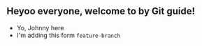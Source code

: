 ## Heyoo everyone, welcome to by Git guide!

- Yo, Johnny here
- I'm adding this form `feature-branch`
